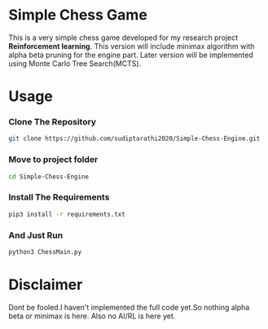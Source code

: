 # Simple Chess Game
This is a very simple chess game developed for my research project **Reinforcement learning**.
This version will include minimax algorithm with alpha beta pruning for the engine part.
Later version will be implemented using Monte Carlo Tree Search(MCTS).

# Usage
### Clone The Repository
```bash
git clone https://github.com/sudiptarathi2020/Simple-Chess-Engine.git
```
### Move to project folder
```bash
cd Simple-Chess-Engine
```

### Install The Requirements
```bash
pip3 install -r requirements.txt
```
### And Just Run
```python
python3 ChessMain.py
```

# Disclaimer
Dont be fooled.I haven't implemented the full code yet.So nothing alpha beta or minimax is here.
Also no AI/RL is here yet.
